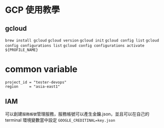 # GCP 使用教學 

## gcloud 

`brew install gcloud`
`gcloud version`
`gcloud init`
`gcloud config list`
`gcloud config configurations list` 
`gcloud config configurations activate ${PROFILE_NAME}` 

# common variable  

```
project_id = "tester-devops"
region     = "asia-east1" 
```

## IAM

可以創建`服務帳號`管理服務，服務帳號可以產生金鑰.json，並且可以在自己的 terminal 環境變數當中設定 `GOOGLE_CREDITINAL=key.json`
